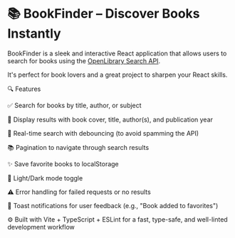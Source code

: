 # 📚 BookFinder – Discover Books Instantly

BookFinder is a sleek and interactive React application that allows users to search for books using the [OpenLibrary Search API](https://openlibrary.org/dev/docs/api/search).

It's perfect for book lovers and a great project to sharpen your React skills.

🔍 Features

✅ Search for books by title, author, or subject

📄 Display results with book cover, title, author(s), and publication year

🔄 Real-time search with debouncing (to avoid spamming the API)

📚 Pagination to navigate through search results

✨ Save favorite books to localStorage

🌙 Light/Dark mode toggle

⚠  Error handling for failed requests or no results

💬 Toast notifications for user feedback (e.g., "Book added to favorites")

⚙  Built with Vite + TypeScript + ESLint for a fast, type-safe, and well-linted development
workflow
